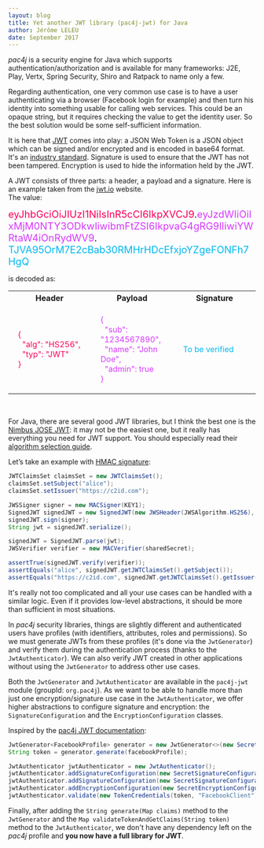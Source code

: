 ```yaml
---
layout: blog
title: Yet another JWT library (pac4j-jwt) for Java
author: Jérôme LELEU
date: September 2017
---
```


<style>
.biggertext {
  font-size: 20px
}
.myred {
  color: #fb015b
}
.mypink {
  color: #d63aff
}
.myblue {
  color: #00b9f1;
}
td {
  padding-left: 20px;
  padding-right: 20px;
  padding-top: 20px;
  padding-bottom: 20px;
}
</style>

_pac4j_ is a security engine for Java which supports authentication/authorization and is available for many frameworks: J2E, Play, Vertx, Spring Security, Shiro and Ratpack to name only a few.

Regarding authentication, one very common use case is to have a user authenticating via a browser (Facebook login for example) and then turn his identity into something usable for calling web services.
This could be an opaque string, but it requires checking the value to get the identity user.
So the best solution would be some self-sufficient information.

It is here that [JWT](https://jwt.io) comes into play: a JSON Web Token is a JSON object which can be signed and/or encrypted and is encoded in base64 format.
It's an [industry standard](https://tools.ietf.org/html/rfc7519). Signature is used to ensure that the JWT has not been tampered. Encryption is used to hide the information held by the JWT.

A JWT consists of three parts: a header, a payload and a signature. Here is an example taken from the [jwt.io](https://jwt.io) website.  
The value:

<span class="biggertext"><span class="myred">eyJhbGciOiJIUzI1NiIsInR5cCI6IkpXVCJ9</span>.<span class="mypink">eyJzdWIiOiIxMjM0NTY3ODkwIiwibmFtZSI6IkpvaG4gRG9lIiwiYWRtaW4iOnRydWV9</span>. <span class="myblue">TJVA95OrM7E2cBab30RMHrHDcEfxjoYZgeFONFh7HgQ</span></span>

is decoded as:

<table width="70%">
  <tr>
    <th width="33%">Header</th>
    <th width="33%">Payload</th>
    <th width="33%">Signature</th>
  </tr>
    <tr>
      <td class="myred">
      {<br />
       &nbsp; "alg": "HS256",<br />
       &nbsp; "typ": "JWT"<br />
      }
      </td>
      <td class="mypink">
      {<br />
       &nbsp; "sub": "1234567890",<br />
       &nbsp; "name": "John Doe",<br />
       &nbsp; "admin": true<br />
      }
      </td>
      <td class="myblue">To be verified</td>
    </tr>
</table>
<br/>

For Java, there are several good JWT libraries, but I think the best one is the [Nimbus JOSE JWT](https://connect2id.com/products/nimbus-jose-jwt): it may not be the easiest one, but it really has everything you need for JWT support.
You should especially read their [algorithm selection guide](https://connect2id.com/products/nimbus-jose-jwt/algorithm-selection-guide).

Let’s take an example with [HMAC signature](https://connect2id.com/products/nimbus-jose-jwt/examples/jwt-with-hmac):

```java
JWTClaimsSet claimsSet = new JWTClaimsSet();
claimsSet.setSubject("alice");
claimsSet.setIssuer("https://c2id.com");

JWSSigner signer = new MACSigner(KEY1);
SignedJWT signedJWT = new SignedJWT(new JWSHeader(JWSAlgorithm.HS256), claimsSet);
signedJWT.sign(signer);
String jwt = signedJWT.serialize();

signedJWT = SignedJWT.parse(jwt);
JWSVerifier verifier = new MACVerifier(sharedSecret);

assertTrue(signedJWT.verify(verifier));
assertEquals("alice", signedJWT.getJWTClaimsSet().getSubject());
assertEquals("https://c2id.com", signedJWT.getJWTClaimsSet().getIssuer());
```

It's really not too complicated and all your use cases can be handled with a similar logic.
Even if it provides low-level abstractions, it should be more than sufficient in most situations.

In *pac4j* security libraries, things are slightly different and authenticated users have profiles (with identifiers, attributes, roles and permissions).
So we must generate JWTs from these profiles (it's done via the `JwtGenerator`) and verify them during the authentication process (thanks to the `JwtAuthenticator`).
We can also verify JWT created in other applications without using the `JwtGenerator` to address other use cases.

Both the `JwtGenerator` and `JwtAuthenticator` are available in the `pac4j-jwt` module (groupId: `org.pac4j`).
As we want to be able to handle more than just one encryption/signature use case in the `JwtAuthenticator`, we offer higher abstractions to configure signature and encryption: the `SignatureConfiguration` and the `EncryptionConfiguration` classes.

Inspired by the [pac4j JWT documentation](http://www.pac4j.org/docs/authenticators/jwt.html):

```java
JwtGenerator<FacebookProfile> generator = new JwtGenerator<>(new SecretSignatureConfiguration(KEY1), new SecretEncryptionConfiguration(KEY1));
String token = generator.generate(facebookProfile);

JwtAuthenticator jwtAuthenticator = new JwtAuthenticator();
jwtAuthenticator.addSignatureConfiguration(new SecretSignatureConfiguration(KEY1));
jwtAuthenticator.addSignatureConfiguration(new SecretSignatureConfiguration(KEY2));
jwtAuthenticator.addEncryptionConfiguration(new SecretEncryptionConfiguration(KEY1));
jwtAuthenticator.validate(new TokenCredentials(token, "FacebookClient"));
```

Finally, after adding the `String generate(Map claims)` method to the `JwtGenerator` and the `Map validateTokenAndGetClaims(String token)` method to the `JwtAuthenticator`, we don't have any dependency left on the *pac4j* profile and **you now have a full library for JWT**.
